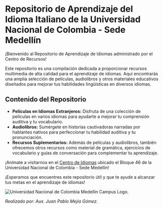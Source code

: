 # **Repositorio de Aprendizaje del Idioma Italiano de la Universidad Nacional de Colombia - Sede Medellín** 


¡Bienvenido al Repositorio de Aprendizaje de Idiomas administrado por el Centro de Recursos!

Este repositorio es una compilación dedicada a proporcionar recursos multimedia de alta calidad para el aprendizaje de idiomas. Aquí encontrarás una amplia selección de películas, audiolibros y otros materiales educativos diseñados para mejorar tus habilidades lingüísticas en diversos idiomas.

## Contenido del Repositorio

- **Películas en Idiomas Extranjeros:** Disfruta de una colección de películas en varios idiomas para ayudarte a mejorar tu comprensión auditiva y tu vocabulario.
- **Audiolibros:** Sumérgete en historias cautivadoras narradas por hablantes nativos para perfeccionar tu habilidad auditiva y tu pronunciación.
- **Recursos Suplementarios:** Además de películas y audiolibros, también ofrecemos otros recursos como material de gramática, ejercicios de vocabulario y guías de conversación para complementar tu aprendizaje.

¡Anímate a visitarnos en el [Centro de Idiomas](https://centrodeidiomas.medellin.unal.edu.co/es/) ubicado el Bloque 46 de la Universidad Nacional de Colombia - Sede Medellín!

¡Esperamos que encuentres este repositorio útil y que te ayude a alcanzar tus metas en el aprendizaje de idiomas!

![Universidad Nacional de Colombia Medellin Campus Logo.](https://upload.wikimedia.org/wikipedia/commons/5/53/UNAL_Aplicaci%C3%B3n_Medell%C3%ADn.svg)

_Realizado por: Aux. Juan Pablo Mejía Gómez._ 

